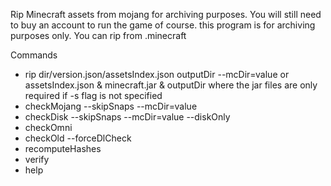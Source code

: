 Rip Minecraft assets from mojang for archiving purposes. You will still need to buy an account to run the game of course. this program is for archiving purposes only. You can rip from .minecraft

Commands
- rip dir/version.json/assetsIndex.json outputDir --mcDir=value or assetsIndex.json & minecraft.jar & outputDir where the jar files are only required if -s flag is not specified
- checkMojang --skipSnaps --mcDir=value
- checkDisk --skipSnaps --mcDir=value --diskOnly
- checkOmni
- checkOld --forceDlCheck
- recomputeHashes
- verify
- help
